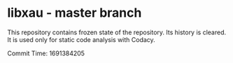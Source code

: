 # libxau - master branch

This repository contains frozen state of the repository.
Its history is cleared. It is used only for static code
analysis with Codacy.

Commit Time: 1691384205